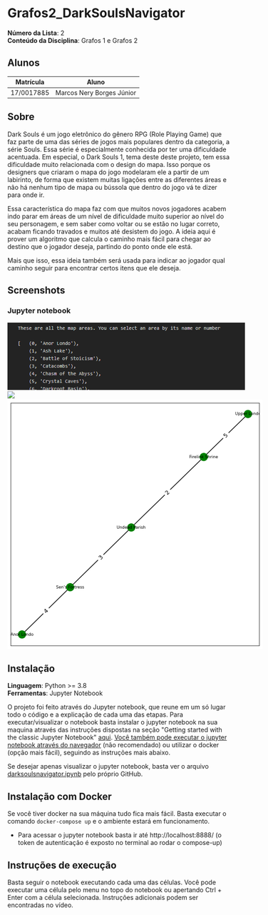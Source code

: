 # Grafos2_DarkSoulsNavigator 

**Número da Lista**: 2<br>
**Conteúdo da Disciplina**: Grafos 1 e Grafos 2<br>

## Alunos
|Matrícula | Aluno |
| -- | -- |
| 17/0017885  | Marcos Nery Borges Júnior |

## Sobre 
Dark Souls é um jogo eletrônico do gênero RPG (Role Playing Game) que faz parte de uma das séries de jogos mais populares dentro da categoria, a série Souls. Essa série é especialmente conhecida por ter uma dificuldade acentuada. Em especial, o Dark Souls 1, tema deste deste projeto, tem essa dificuldade muito relacionada com o design do mapa. Isso porque os designers que criaram o mapa do jogo modelaram ele a partir de um labirinto, de forma que existem muitas ligações entre as diferentes áreas e não há nenhum tipo de mapa ou bússola que dentro do jogo vá te dizer para onde ir.

Essa característica do mapa faz com que muitos novos jogadores acabem indo parar em áreas de um nível de dificuldade muito superior ao nível do seu personagem, e sem saber como voltar ou se estão no lugar correto, acabam ficando travados e muitos até desistem do jogo. A ideia aqui é prover um algoritmo que calcula o caminho mais fácil para chegar ao destino que o jogador deseja, partindo do ponto onde ele está.

Mais que isso, essa ideia também será usada para indicar ao jogador qual caminho seguir para encontrar certos itens que ele deseja.

## Screenshots
### Jupyter notebook
<img style="max-width: 800px" src="assets/notebook1.png">
<img style="max-width: 800px" src="assets/notebook2.png">
<img style="max-width: 800px" src="assets/notebook3.png">

## Instalação 
**Linguagem**: Python >= 3.8 <br>
**Ferramentas**: Jupyter Notebook <br>


O projeto foi feito através do Jupyter notebook, que reune em um só lugar todo o código e a explicação de cada uma das etapas. 
Para executar/visualizar o notebook basta instalar o jupyter notebook na sua maquina através das instruções dispostas na seção "Getting started with the classic Jupyter Notebook" [aqui](https://jupyter.org/install). [Você também pode executar o jupyter notebook através do navegador](https://mybinder.org/v2/gh/ipython/ipython-in-depth/master?filepath=binder/Index.ipynb) (não recomendado) ou utilizar o docker (opção mais fácil), seguindo as instruções mais abaixo.

Se desejar apenas visualizar o jupyter notebook, basta ver o arquivo [darksoulsnavigator.ipynb](https://github.com/projeto-de-algoritmos/Grafos2_DarkSoulsNavigator/blob/master/darksoulsnavigator.ipynb) pelo próprio GitHub.


## Instalação com Docker

Se você tiver docker na sua máquina tudo fica mais fácil. Basta executar o comando `docker-compose up` e o ambiente estará em funcionamento.
  
  * Para acessar o jupyter notebook basta ir até http://localhost:8888/ (o token de autenticação é exposto no terminal ao rodar o compose-up)
  
  
 ## Instruções de execução
 
 Basta seguir o notebook executando cada uma das células. Você pode executar uma célula pelo menu no topo do notebook ou apertando Ctrl + Enter com a célula selecionada.
 Instruções adicionais podem ser encontradas no vídeo.


